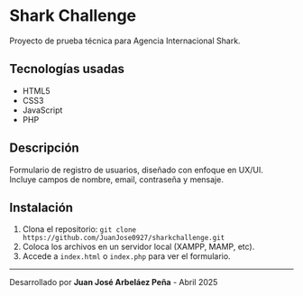 # Shark Challenge

Proyecto de prueba técnica para Agencia Internacional Shark.

## Tecnologías usadas
- HTML5
- CSS3
- JavaScript
- PHP

## Descripción
Formulario de registro de usuarios, diseñado con enfoque en UX/UI.  
Incluye campos de nombre, email, contraseña y mensaje.

## Instalación
1. Clona el repositorio: `git clone https://github.com/JuanJose0927/sharkchallenge.git`
2. Coloca los archivos en un servidor local (XAMPP, MAMP, etc).
3. Accede a `index.html` o `index.php` para ver el formulario.

---

Desarrollado por **Juan José Arbeláez Peña** - Abril 2025
